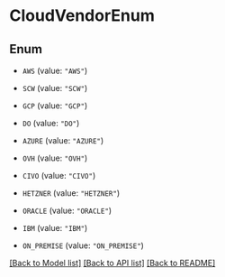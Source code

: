 # CloudVendorEnum

## Enum


* `AWS` (value: `"AWS"`)

* `SCW` (value: `"SCW"`)

* `GCP` (value: `"GCP"`)

* `DO` (value: `"DO"`)

* `AZURE` (value: `"AZURE"`)

* `OVH` (value: `"OVH"`)

* `CIVO` (value: `"CIVO"`)

* `HETZNER` (value: `"HETZNER"`)

* `ORACLE` (value: `"ORACLE"`)

* `IBM` (value: `"IBM"`)

* `ON_PREMISE` (value: `"ON_PREMISE"`)


[[Back to Model list]](../README.md#documentation-for-models) [[Back to API list]](../README.md#documentation-for-api-endpoints) [[Back to README]](../README.md)


